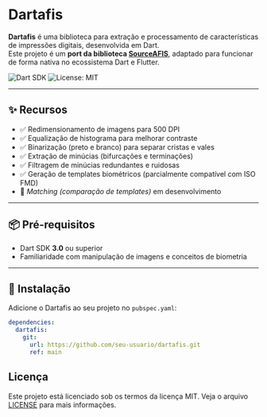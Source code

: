 # Dartafis

**Dartafis** é uma biblioteca para extração e processamento de características de impressões digitais, desenvolvida em Dart.  
Este projeto é um **port da biblioteca [SourceAFIS](https://sourceafis.machinezoo.com/)**, adaptado para funcionar de forma nativa no ecossistema Dart e Flutter.

![Dart SDK](https://img.shields.io/badge/dart-3.0%2B-blue)
![License: MIT](https://img.shields.io/badge/license-MIT-green)

---

## ✨ Recursos

- ✅ Redimensionamento de imagens para 500 DPI  
- ✅ Equalização de histograma para melhorar contraste  
- ✅ Binarização (preto e branco) para separar cristas e vales  
- ✅ Extração de minúcias (bifurcações e terminações)  
- ✅ Filtragem de minúcias redundantes e ruidosas  
- ✅ Geração de templates biométricos (parcialmente compatível com ISO FMD)  
- 🚧 *Matching (comparação de templates)* em desenvolvimento  

---

## 📦 Pré-requisitos

- Dart SDK **3.0** ou superior  
- Familiaridade com manipulação de imagens e conceitos de biometria  

---

## 🚀 Instalação

Adicione o Dartafis ao seu projeto no `pubspec.yaml`:

```yaml
dependencies:
  dartafis:
    git:
      url: https://github.com/seu-usuario/dartafis.git
      ref: main
```
## Licença
Este projeto está licenciado sob os termos da licença MIT. Veja o arquivo [LICENSE](https://github.com/karlaycosta/dartafis/blob/main/LICENCE) para mais informações.